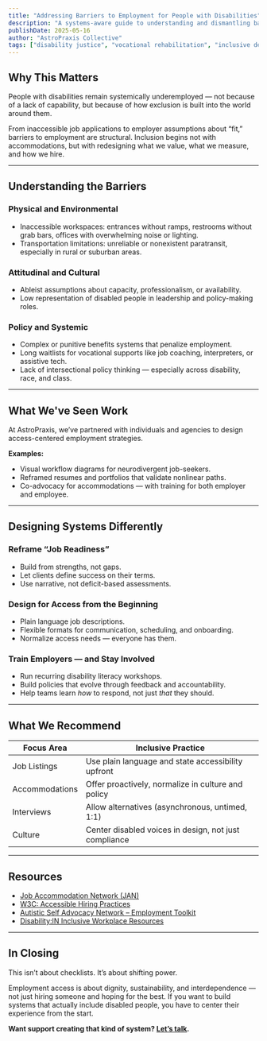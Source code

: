 ```yaml
---
title: "Addressing Barriers to Employment for People with Disabilities"
description: "A systems-aware guide to understanding and dismantling barriers rooted in ableism, inaccessibility, and institutional design."
publishDate: 2025-05-16
author: "AstroPraxis Collective"
tags: ["disability justice", "vocational rehabilitation", "inclusive design", "employment", "accessibility"]
---
```


## Why This Matters

People with disabilities remain systemically underemployed — not because of a lack of capability, but because of how exclusion is built into the world around them.

From inaccessible job applications to employer assumptions about “fit,” barriers to employment are structural. Inclusion begins not with accommodations, but with redesigning what we value, what we measure, and how we hire.

---

## <i class="fa-solid fa-universal-access text-indigo-400"></i> Understanding the Barriers

### Physical and Environmental

- Inaccessible workspaces: entrances without ramps, restrooms without grab bars, offices with overwhelming noise or lighting.
- Transportation limitations: unreliable or nonexistent paratransit, especially in rural or suburban areas.

### Attitudinal and Cultural

- Ableist assumptions about capacity, professionalism, or availability.
- Low representation of disabled people in leadership and policy-making roles.

### Policy and Systemic

- Complex or punitive benefits systems that penalize employment.
- Long waitlists for vocational supports like job coaching, interpreters, or assistive tech.
- Lack of intersectional policy thinking — especially across disability, race, and class.

---

## <i class="fa-solid fa-tools text-indigo-400"></i> What We've Seen Work

At AstroPraxis, we’ve partnered with individuals and agencies to design access-centered employment strategies.

**Examples:**

- Visual workflow diagrams for neurodivergent job-seekers.
- Reframed resumes and portfolios that validate nonlinear paths.
- Co-advocacy for accommodations — with training for both employer and employee.

---

## <i class="fa-solid fa-lightbulb text-indigo-400"></i> Designing Systems Differently

### Reframe “Job Readiness”

- Build from strengths, not gaps.
- Let clients define success on their terms.
- Use narrative, not deficit-based assessments.

### Design for Access from the Beginning

- Plain language job descriptions.
- Flexible formats for communication, scheduling, and onboarding.
- Normalize access needs — everyone has them.

### Train Employers — and Stay Involved

- Run recurring disability literacy workshops.
- Build policies that evolve through feedback and accountability.
- Help teams learn *how* to respond, not just *that* they should.

---

## <i class="fa-solid fa-clipboard-check text-indigo-400"></i> What We Recommend

| Focus Area     | Inclusive Practice |
|----------------|--------------------|
| Job Listings   | Use plain language and state accessibility upfront |
| Accommodations | Offer proactively, normalize in culture and policy |
| Interviews     | Allow alternatives (asynchronous, untimed, 1:1) |
| Culture        | Center disabled voices in design, not just compliance |

---

## <i class="fa-solid fa-link text-indigo-400"></i> Resources

- [Job Accommodation Network (JAN)](https://askjan.org/)
- [W3C: Accessible Hiring Practices](https://www.w3.org/WAI/people-use-web/abilities-barriers/)
- [Autistic Self Advocacy Network – Employment Toolkit](https://autisticadvocacy.org/)
- [Disability:IN Inclusive Workplace Resources](https://disabilityin.org/what-we-do/inclusive-workplace/)

---

## In Closing

This isn’t about checklists. It’s about shifting power.

Employment access is about dignity, sustainability, and interdependence — not just hiring someone and hoping for the best. If you want to build systems that actually include disabled people, you have to center their experience from the start.

**Want support creating that kind of system? [Let’s talk](/contact).**
